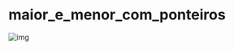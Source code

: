 # maior_e_menor_com_ponteiros
![img](https://user-images.githubusercontent.com/52220244/161046005-afe33eb5-3cfc-4044-a839-c206eb2a787d.JPG)